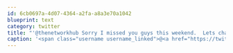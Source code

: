 ```yaml
---
id: 6cb0697a-4d07-4364-a2fa-a8a3e70a1042
blueprint: text
category: twitter
title: "'@thenetworkhub Sorry I missed you guys this weekend.  Lets chat over Email this week about that top-secret thing ;)"
caption: '<span class="username username_linked">@<a href="https://twitter.com/thenetworkhub" title="The Network Hub">thenetworkhub</a></span> Sorry I missed you guys this weekend.  Lets chat over Email this week about that top-secret thing ;)'
---
```

